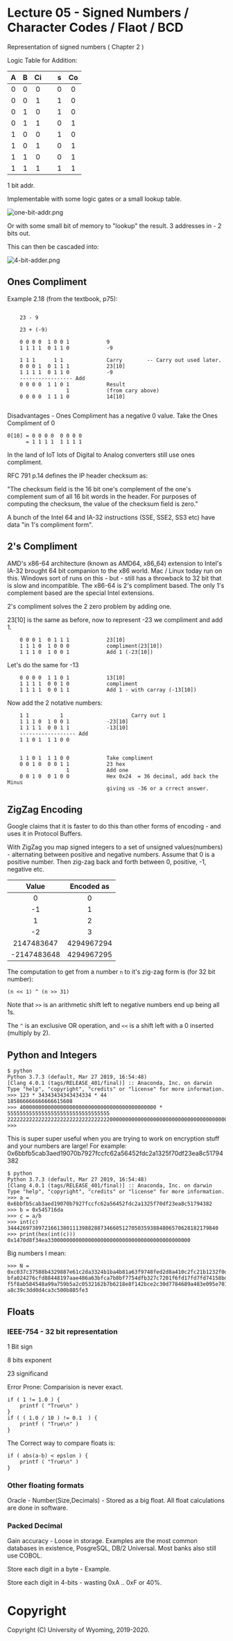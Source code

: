 # Lecture 05 - Signed Numbers / Character Codes / Flaot / BCD                                            

Representation of signed numbers ( Chapter 2 )

Logic Table for Addition:

| A  | B  | Ci  | &nbsp;  |  s |  Co |
|:--:|:--:|:---:|:-------:|:--:|:---:|
| 0  | 0  | 0   |         |	0  |  0  |
| 0  | 0  | 1   |         |	1  |  0  |
| 0  | 1  | 0   |         |	1  |  0  |
| 0  | 1  | 1   |         |	0  |  1  |
| 1  | 0  | 0   |         |	1  |  0  |
| 1  | 0  | 1   |         |	0  |  1  |
| 1  | 1  | 0   |         |	0  |  1  |
| 1  | 1  | 1   |         |	1  |  1  |

1 bit addr.

Implementable with some logic gates or a small lookup table.

![one-bit-addr.png](one-bit-addr.png)

Or with some small bit of memory to "lookup" the result.
3 addresses in - 2 bits out.

This can then be cascaded into:

![4-bit-adder.png](4-bit-adder.png)

## Ones Compliment

Example 2.18 (from the textbook, p75):

```

    23 - 9

    23 + (-9)

    0 0 0 0  1 0 0 1            9
    1 1 1 1  0 1 1 0            -9

    1 1 1      1 1              Carry        -- Carry out used later.
    0 0 0 1  0 1 1 1            23[10]
    1 1 1 1  0 1 1 0            -9
    ----------------- Add
    0 0 0 0  1 1 0 1            Result
                   1            (from cary above)
    0 0 0 0  1 1 1 0            14[10]


```


Disadvantages - Ones Compliment has a negative 0 value.
Take the Ones Compliment of 0

```
0[10] = 0 0 0 0  0 0 0 0
      = 1 1 1 1  1 1 1 1
```

In the land of IoT lots of Digital to Analog converters still use ones compliment.

RFC 791 p.14 defines the IP header checksum as:

"The checksum field is the 16 bit one's complement of the one's complement sum of all 16 bit words in the header. For
purposes of computing the checksum, the value of the checksum field is zero."

A bunch of the Intel 64 and IA-32 instructions (SSE, SSE2, SS3 etc) have data "in 1's compliment form".



## 2's Compliment

AMD's x86-64 architecture (known as AMD64, x86_64) extension to Intel's IA-32 brought 64 bit companion to 
the x86 world.  Mac / Linux today run on this.  Windows sort of runs on this - but - still has a throwback
to 32 bit that is slow and incompatible.   The x86-64 is 2's compliment based.   The only 1's complement
based are the special Intel extensions.

2's compliment solves the 2 zero problem by adding one.

23[10] is the same as before, now to represent -23 we compliment and add 1.

```
    0 0 0 1  0 1 1 1            23[10]
	1 1 1 0  1 0 0 0			compliment(23[10])
	1 1 1 0  1 0 0 1 			Add 1 (-23[10])
```

Let's do the same for -13

```
	0 0 0 0  1 1 0 1 			13[10]
	1 1 1 1  0 0 1 0 			compliment
	1 1 1 1  0 0 1 1 			Add 1 - with carray (-13[10])
```

Now add the 2 notative numbers:

```
	1 1          1 						Carry out 1
	1 1 1 0  1 0 0 1 			-23[10]
	1 1 1 1  0 0 1 1 			-13[10]
	------------------ Add
    1 1 0 1  1 1 0 0


	1 1 0 1  1 1 0 0			Take compliment
	0 0 1 0  0 0 1 1            23 hex
	               1            Add one
	0 0 1 0  0 1 0 0            Hex 0x24  = 36 decimal, add back the Minus
								giving us -36 or a crrect answer.

```



## ZigZag Encoding 

Google claims that it is faster to do this than other forms of encoding - and uses it in Protocol Buffers.

With ZigZag you map signed integers to a set of unsigned values(numbers) - alternating between positive and negative
numbers.  Assume that 0 is a positive number.   Then zig-zag back and forth between 0, positive, -1, negative etc.

| Value | Encoded as |
|:-----:|:----------:|
| 0     | 0          |
| -1    | 1          |
| 1     | 2          |
| -2    | 3          |
| 2147483647 |    4294967294 |
| -2147483648     | 4294967295 |

The computation to get from a number `n` to it's zig-zag form is (for 32 bit number):

```
(n << 1) ^ (n >> 31)
```

Note that `>>` is an arithmetic shift left to negative numbers end up being all 1s.

The `^` is an exclusive OR operation, and `<<` is a shift left with a 0 inserted (multiply by 2).



## Python and Integers

```
$ python
Python 3.7.3 (default, Mar 27 2019, 16:54:48)
[Clang 4.0.1 (tags/RELEASE_401/final)] :: Anaconda, Inc. on darwin
Type "help", "copyright", "credits" or "license" for more information.
>>> 123 * 34343434343434334 * 44
185866666666666615608
>>> 40000000000000000000000000000000000000000000 * 555555555555555555555555555555555
22222222222222222222222222222222200000000000000000000000000000000000000000000
>>>
```

This is super super useful when you are trying to work on encryption stuff and your
numbers are large!  For example: 0x6bbfb5cab3aed19070b7927fccfc62a56452fdc2a1325f70df23ea8c51794382

```
$ python
Python 3.7.3 (default, Mar 27 2019, 16:54:48)
[Clang 4.0.1 (tags/RELEASE_401/final)] :: Anaconda, Inc. on darwin
Type "help", "copyright", "credits" or "license" for more information.
>>> a = 0x6bbfb5cab3aed19070b7927fccfc62a56452fdc2a1325f70df23ea8c51794382
>>> b = 0x545716da
>>> c = a/b
>>> int(c)
34442697389721661380111398828873466051270503593884806570628182179840
>>> print(hex(int(c)))
0x1470d8f34ea3300000000000000000000000000000000000000000000
```

Big numbers I mean:

```
>>> N = 0xc037c37588b4329887e61c2da3324b1ba4b81a63f9748fed2d8a410c2fc21b1232f0d3
bfa024276cfd88448197aae486a63bfca7b8bf7754dfb327c7201f6fd17fd7fd74158bd31ce772c9
f5f8ab584548a99a759b5a2c0532162b7b6218e8f142bce2c30d7784689a483e095e701618437913
a8c39c3dd0d4ca3c500b885fe3
```

## Floats

### IEEE-754 - 32 bit representation

1 Bit sign

8 bits exponent

23 significand

Error Prone: Comparision is never exact.

```
if ( 1 != 1.0 ) {
	printf ( "True\n" )
}
if ( ( 1.0 / 10 ) != 0.1  ) {
	printf ( "True\n" )
}
```

The Correct way to compare floats is:

```
if ( abs(a-b) < epslon ) {
	printf ( "True\n" )
}
```

### Other floating formats

Oracle - Number(Size,Decimals) - Stored as a big float.   All float calculations are done in
software.

### Packed Decimal

Gain accuracy - Loose in storage.    Examples are the most common databases in existence,
PosgreSQL, DB/2 Universal.  Most banks also still use COBOL.

Store each digit in a byte - Example.

Store each digit in 4-bits - wasting 0xA .. 0xF or 40%.




























# Copyright

Copyright (C) University of Wyoming, 2019-2020.
